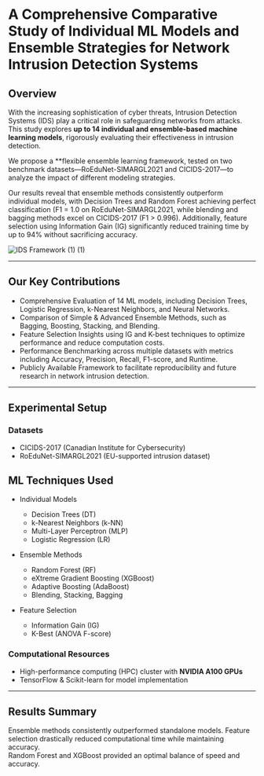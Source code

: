 # A Comprehensive Comparative Study of Individual ML Models and Ensemble Strategies for Network Intrusion Detection Systems

## Overview  

With the increasing sophistication of cyber threats, Intrusion Detection Systems (IDS) play a critical role in safeguarding networks from attacks. This study explores **up to 14 individual and ensemble-based machine learning models**, rigorously evaluating their effectiveness in intrusion detection.  

We propose a **flexible ensemble learning framework, tested on two benchmark datasets—RoEduNet-SIMARGL2021 and CICIDS-2017—to analyze the impact of different modeling strategies.  

Our results reveal that ensemble methods consistently outperform individual models, with Decision Trees and Random Forest achieving perfect classification (F1 = 1.0 on RoEduNet-SIMARGL2021, while blending and bagging methods excel on CICIDS-2017 (F1 > 0.996). Additionally, feature selection using Information Gain (IG) significantly reduced training time by up to 94% without sacrificing accuracy.  

![IDS Framework (1) (1)](https://github.com/user-attachments/assets/7b246567-cad8-4cae-897e-768214658a44)


---
## Our Key Contributions  

- Comprehensive Evaluation of 14 ML models, including Decision Trees, Logistic Regression, k-Nearest Neighbors, and Neural Networks.  
- Comparison of Simple & Advanced Ensemble Methods, such as Bagging, Boosting, Stacking, and Blending.  
- Feature Selection Insights using IG and K-best techniques to optimize performance and reduce computation costs.  
- Performance Benchmarking across multiple datasets with metrics including Accuracy, Precision, Recall, F1-score, and Runtime.  
- Publicly Available Framework to facilitate reproducibility and future research in network intrusion detection.  

---

## Experimental Setup  

### Datasets  
- CICIDS-2017 (Canadian Institute for Cybersecurity)  
- RoEduNet-SIMARGL2021 (EU-supported intrusion dataset)  

## ML Techniques Used  
- Individual Models  
  - Decision Trees (DT)  
  - k-Nearest Neighbors (k-NN)  
  - Multi-Layer Perceptron (MLP)  
  - Logistic Regression (LR)  

- Ensemble Methods  
  - Random Forest (RF)  
  - eXtreme Gradient Boosting (XGBoost)  
  - Adaptive Boosting (AdaBoost)  
  - Blending, Stacking, Bagging  

- Feature Selection  
  - Information Gain (IG)  
  - K-Best (ANOVA F-score)  

### Computational Resources  
- High-performance computing (HPC) cluster with **NVIDIA A100 GPUs**  
- TensorFlow & Scikit-learn for model implementation  

---

##  Results Summary  

Ensemble methods consistently outperformed standalone models.
Feature selection drastically reduced computational time while maintaining accuracy.  
Random Forest and XGBoost provided an optimal balance of speed and accuracy.
